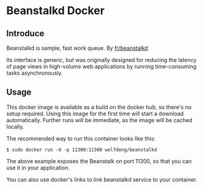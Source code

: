 # Beanstalkd Docker

## Introduce

Beanstalkd is sample, fast work queue. By [fr/beanstalkd](https://github.com/fr/beanstalkd)

Its interface is generic, but was originally designed for reducing the latency of page views in high-volume web applications by running time-consuming tasks asynchronously.

## Usage

This docker image is available as a build on the docker hub, so there's no setup required.
Using this image for the first time will start a download automatically.
Further runs will be immediate, as the image will be cached locally.

The recommended way to run this container looks like this:

```
$ sudo docker run -d -p 11300:11300 wolfdeng/beanstalkd
```
The above example exposes the Beanstalk on port 11300, so that you can use it in your application.

You can also use docker's links to link beanstalkd service to your container.
